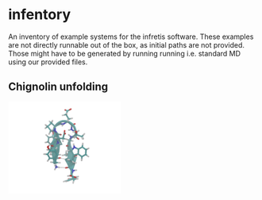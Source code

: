 # infentory
An inventory of example systems for the infretis software. These examples are not directly runnable out of the box, as initial paths are not provided. Those might have to be generated by running running i.e. standard MD using our provided files. 

## Chignolin unfolding
<p>
<img src="/chignolin/movie.gif" width="45%" height="45%">
</p>
